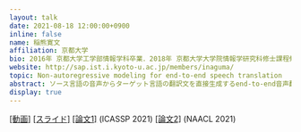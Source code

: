 ```yaml
---
layout: talk
date: 2021-08-18 12:00:00+0900
inline: false
name: 稲熊寛文
affiliation: 京都大学
bio: 2016年 京都大学工学部情報学科卒業．2018年 京都大学大学院情報学研究科修士課程修了．現在，同大学院博士後期課程にて音声認識・音声翻訳に関する研究に従事．
website: http://sap.ist.i.kyoto-u.ac.jp/members/inaguma/
topic: Non-autoregressive modeling for end-to-end speech translation
abstract: ソース言語の音声からターゲット言語の翻訳文を直接生成するend-to-end音声翻訳タスクにおいて，推論速度を改善するため非自己回帰モデルについて検討する．テキスト入力の機械翻訳と違い，音声翻訳では入力に無音区間が存在し，かつ系列長が長いため，ターゲット文の系列長をあらかじめ正確に推定するのは一般的に困難である．そこで本研究では，非自己回帰デコーダとエンコーダを共有する補助自己回帰デコーダを導入して同時学習を行い，推論時に後者を用いてリスコアリングを行うフレームワークを提案する．非自己回帰モデルとして，conditional masked langauge model (CMLM)とconnectionist temporal classification (CTC)について検討する．また，CMLMの翻訳精度を改善する学習方法を提案する．さらに，エンコーダのアーキテクチャとしてTransformerとConformerを比較検討する．補助トピックとして，系列レベル知識蒸留のend-to-end音声翻訳タスクにおける有用性および双方向系列レベル知識蒸留への拡張や，非自己回帰型の中間音声認識デコーダを導入したtwo-pass end-to-endモデルについても触れる．
display: true
---
```


[[動画]](https://youtu.be/-arCFOYd8vQ) [[スライド]](https://drive.google.com/file/d/1Z-AEKw4Q41J20_H1QlTu2WY7DsiXFBYV/view?usp=sharing) [[論文1]](https://arxiv.org/abs/2010.13047) (ICASSP 2021) [[論文2]](https://arxiv.org/abs/2104.06457) (NAACL 2021)

